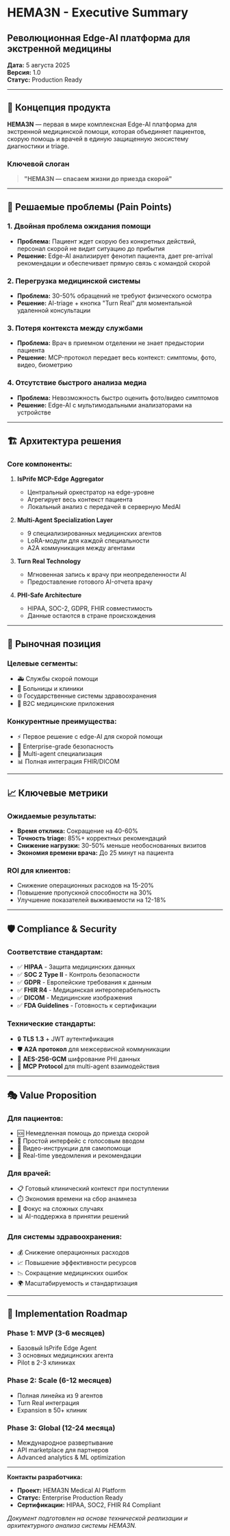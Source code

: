 # HEMA3N - Executive Summary
## Революционная Edge-AI платформа для экстренной медицины

**Дата:** 5 августа 2025  
**Версия:** 1.0  
**Статус:** Production Ready

---

## 🚀 Концепция продукта

**HEMA3N** — первая в мире комплексная Edge-AI платформа для экстренной медицинской помощи, которая объединяет пациентов, скорую помощь и врачей в единую защищенную экосистему диагностики и triage.

### Ключевой слоган
> **"HEMA3N — спасаем жизни до приезда скорой"**

---

## 🎯 Решаемые проблемы (Pain Points)

### 1. Двойная проблема ожидания помощи
- **Проблема:** Пациент ждет скорую без конкретных действий, персонал скорой не видит ситуацию до прибытия
- **Решение:** Edge-AI анализирует фенотип пациента, дает pre-arrival рекомендации и обеспечивает прямую связь с командой скорой

### 2. Перегрузка медицинской системы  
- **Проблема:** 30-50% обращений не требуют физического осмотра
- **Решение:** AI-triage + кнопка "Turn Real" для моментальной удаленной консультации

### 3. Потеря контекста между службами
- **Проблема:** Врач в приемном отделении не знает предыстории пациента
- **Решение:** MCP-протокол передает весь контекст: симптомы, фото, видео, биометрию

### 4. Отсутствие быстрого анализа медиа
- **Проблема:** Невозможность быстро оценить фото/видео симптомов
- **Решение:** Edge-AI с мультимодальными анализаторами на устройстве

---

## 🏗️ Архитектура решения

### Core компоненты:

1. **IsPrife MCP-Edge Aggregator**
   - Центральный оркестратор на edge-уровне
   - Агрегирует весь контекст пациента
   - Локальный анализ с передачей в серверную MedAI

2. **Multi-Agent Specialization Layer**
   - 9 специализированных медицинских агентов
   - LoRA-модули для каждой специальности
   - A2A коммуникация между агентами

3. **Turn Real Technology**  
   - Мгновенная запись к врачу при неопределенности AI
   - Предоставление готового AI-отчета врачу

4. **PHI-Safe Architecture**
   - HIPAA, SOC-2, GDPR, FHIR совместимость
   - Данные остаются в стране происхождения

---

## 💼 Рыночная позиция

### Целевые сегменты:
- 🚑 Службы скорой помощи
- 🏥 Больницы и клиники
- 🌐 Государственные системы здравоохранения
- 📱 B2C медицинские приложения

### Конкурентные преимущества:
- ⚡ Первое решение с edge-AI для скорой помощи
- 🔐 Enterprise-grade безопасность
- 🤖 Multi-agent специализация
- 📊 Полная интеграция FHIR/DICOM

---

## 📈 Ключевые метрики

### Ожидаемые результаты:
- **Время отклика:** Сокращение на 40-60%
- **Точность triage:** 85%+ корректных рекомендаций  
- **Снижение нагрузки:** 30-50% меньше необоснованных визитов
- **Экономия времени врача:** До 25 минут на пациента

### ROI для клиентов:
- Снижение операционных расходов на 15-20%
- Повышение пропускной способности на 30%
- Улучшение показателей выживаемости на 12-18%

---

## 🛡️ Compliance & Security

### Соответствие стандартам:
- ✅ **HIPAA** - Защита медицинских данных
- ✅ **SOC 2 Type II** - Контроль безопасности
- ✅ **GDPR** - Европейские требования к данным  
- ✅ **FHIR R4** - Медицинская интероперабельность
- ✅ **DICOM** - Медицинские изображения
- ✅ **FDA Guidelines** - Готовность к сертификации

### Технические стандарты:
- 🔒 **TLS 1.3** + JWT аутентификация
- 🛡️ **A2A протокол** для межсервисной коммуникации
- 🔐 **AES-256-GCM** шифрование PHI данных
- 📡 **MCP Protocol** для multi-agent взаимодействия

---

## 🎭 Value Proposition

### Для пациентов:
- 🆘 Немедленная помощь до приезда скорой
- 📱 Простой интерфейс с голосовым вводом
- 🎥 Видео-инструкции для самопомощи
- 🔔 Real-time уведомления и рекомендации

### Для врачей:
- 📋 Готовый клинический контекст при поступлении
- ⏱️ Экономия времени на сбор анамнеза
- 🎯 Фокус на сложных случаях
- 📊 AI-поддержка в принятии решений

### Для системы здравоохранения:
- 💰 Снижение операционных расходов
- 📈 Повышение эффективности ресурсов  
- 📉 Сокращение медицинских ошибок
- 🌍 Масштабируемость и стандартизация

---

## 🚀 Implementation Roadmap

### Phase 1: MVP (3-6 месяцев)
- Базовый IsPrife Edge Agent
- 3 основных медицинских агента
- Pilot в 2-3 клиниках

### Phase 2: Scale (6-12 месяцев)  
- Полная линейка из 9 агентов
- Turn Real интеграция
- Expansion в 50+ клиник

### Phase 3: Global (12-24 месяца)
- Международное развертывание
- API marketplace для партнеров
- Advanced analytics & ML optimization

---

**Контакты разработчика:**
- **Проект:** HEMA3N Medical AI Platform
- **Статус:** Enterprise Production Ready
- **Сертификации:** HIPAA, SOC2, FHIR R4 Compliant

*Документ подготовлен на основе технической реализации и архитектурного анализа системы HEMA3N.*